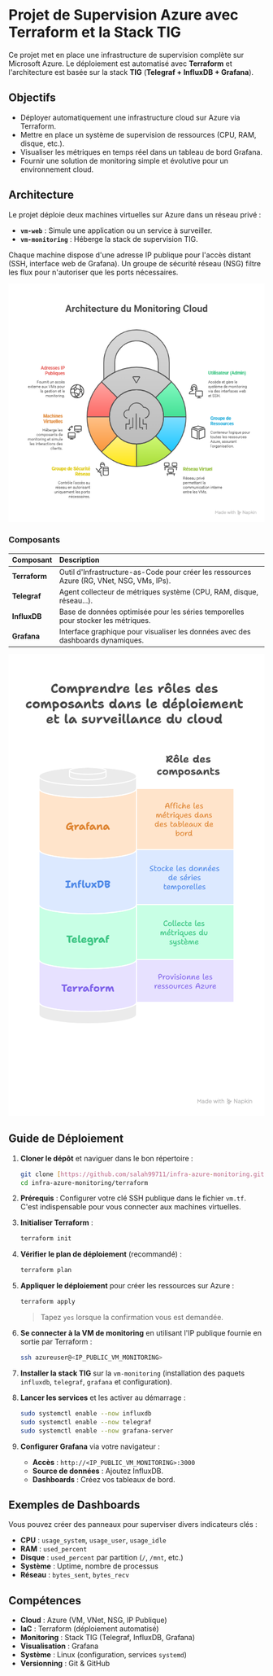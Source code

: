 # Projet de Supervision Azure avec Terraform et la Stack TIG

Ce projet met en place une infrastructure de supervision complète sur Microsoft Azure. Le déploiement est automatisé avec **Terraform** et l'architecture est basée sur la stack **TIG** (**Telegraf + InfluxDB + Grafana**).

## Objectifs

- Déployer automatiquement une infrastructure cloud sur Azure via Terraform.
- Mettre en place un système de supervision de ressources (CPU, RAM, disque, etc.).
- Visualiser les métriques en temps réel dans un tableau de bord Grafana.
- Fournir une solution de monitoring simple et évolutive pour un environnement cloud.

## Architecture

Le projet déploie deux machines virtuelles sur Azure dans un réseau privé :

-   **`vm-web`** : Simule une application ou un service à surveiller.
-   **`vm-monitoring`** : Héberge la stack de supervision TIG.

Chaque machine dispose d'une adresse IP publique pour l'accès distant (SSH, interface web de Grafana). Un groupe de sécurité réseau (NSG) filtre les flux pour n'autoriser que les ports nécessaires.

![Diagramme de l'architecture du monitoring cloud](img/architecture-monitoring-cloud.png)

### Composants

| Composant | Description |
| :--- | :--- |
| **Terraform** | Outil d'Infrastructure-as-Code pour créer les ressources Azure (RG, VNet, NSG, VMs, IPs). |
| **Telegraf** | Agent collecteur de métriques système (CPU, RAM, disque, réseau...). |
| **InfluxDB** | Base de données optimisée pour les séries temporelles pour stocker les métriques. |
| **Grafana** | Interface graphique pour visualiser les données avec des dashboards dynamiques. |

![Diagramme des rôles des composants de la stack TIG](img/roles-composants-stack.png)

## Guide de Déploiement

1.  **Cloner le dépôt** et naviguer dans le bon répertoire :
    ```bash
    git clone [https://github.com/salah99711/infra-azure-monitoring.git](https://github.com/salah99711/infra-azure-monitoring.git)
    cd infra-azure-monitoring/terraform
    ```

2.  **Prérequis** : Configurer votre clé SSH publique dans le fichier `vm.tf`. C'est indispensable pour vous connecter aux machines virtuelles.

3.  **Initialiser Terraform** :
    ```bash
    terraform init
    ```

4.  **Vérifier le plan de déploiement** (recommandé) :
    ```bash
    terraform plan
    ```

5.  **Appliquer le déploiement** pour créer les ressources sur Azure :
    ```bash
    terraform apply
    ```
    > Tapez `yes` lorsque la confirmation vous est demandée.

6.  **Se connecter à la VM de monitoring** en utilisant l'IP publique fournie en sortie par Terraform :
    ```bash
    ssh azureuser@<IP_PUBLIC_VM_MONITORING>
    ```

7.  **Installer la stack TIG** sur la `vm-monitoring` (installation des paquets `influxdb`, `telegraf`, `grafana` et configuration).

8.  **Lancer les services** et les activer au démarrage :
    ```bash
    sudo systemctl enable --now influxdb
    sudo systemctl enable --now telegraf
    sudo systemctl enable --now grafana-server
    ```

9.  **Configurer Grafana** via votre navigateur :
    - **Accès** : `http://<IP_PUBLIC_VM_MONITORING>:3000`
    - **Source de données** : Ajoutez InfluxDB.
    - **Dashboards** : Créez vos tableaux de bord.

## Exemples de Dashboards

Vous pouvez créer des panneaux pour superviser divers indicateurs clés :

-   **CPU** : `usage_system`, `usage_user`, `usage_idle`
-   **RAM** : `used_percent`
-   **Disque** : `used_percent` par partition (`/`, `/mnt`, etc.)
-   **Système** : Uptime, nombre de processus
-   **Réseau** : `bytes_sent`, `bytes_recv`

## Compétences

-   **Cloud** : Azure (VM, VNet, NSG, IP Publique)
-   **IaC** : Terraform (déploiement automatisé)
-   **Monitoring** : Stack TIG (Telegraf, InfluxDB, Grafana)
-   **Visualisation** : Grafana
-   **Système** : Linux (configuration, services `systemd`)
-   **Versionning** : Git & GitHub
